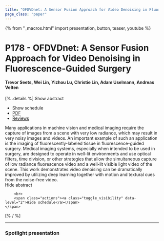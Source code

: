 ```yaml
---
title: "OFDVDnet: A Sensor Fusion Approach for Video Denoising in Fluorescence-Guided Surgery"
page_class: "paper"
---
```


{% from "_macros.html" import presentation, button, teaser, youtube %}

# P178 - OFDVDnet: A Sensor Fusion Approach for Video Denoising in Fluorescence-Guided Surgery

#### Trevor Seets, Wei Lin, Yizhou Lu, Christie Lin, Adam Uselmann, Andreas Velten

[% .details %]
<a class="toggle_visibility" data-selector=".abstract" data-level="3">Show abstract</a>
- <a class="toggle_visibility" data-selector=".schedule" data-level="3">Show schedule</a>
- <a href="https://openreview.net/pdf?id=TcUtCXRcK8">PDF</a>
- <a href="https://openreview.net/forum?id=TcUtCXRcK8">Reviews</a>

<p>
    <span class="abstract">
        Many applications in machine vision and medical imaging require the capture of images from a scene with very low radiance, which may result in very noisy images and videos. An important example of such an application is the imaging of fluorescently-labeled tissue in fluorescence-guided surgery. Medical imaging systems, especially when intended to be used in surgery, are designed to operate in well-lit environments and use optical filters, time division, or other strategies that allow the simultaneous capture of low radiance fluorescence video and a well-lit visible light video of the scene. This work demonstrates video denoising can be dramatically improved by utilizing deep learning together with motion and textural cues from the noise-free video.
        <br>
        <span class="actions"><a class="toggle_visibility" data-level="2">Hide abstract</a></span>
    </span>
</p>

<p>
    <span class="schedule">
        
        <br>
        <span class="actions"><a class="toggle_visibility" data-level="2">Hide schedule</a></span>
    </span>
</p>
[% / %]

---


### Spotlight presentation
